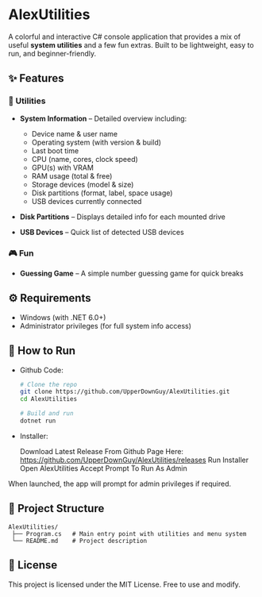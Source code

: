 # AlexUtilities

A colorful and interactive C# console application that provides a mix of useful **system utilities** and a few fun extras. Built to be lightweight, easy to run, and beginner-friendly.

## ✨ Features

### 🔧 Utilities

* **System Information** – Detailed overview including:

  * Device name & user name
  * Operating system (with version & build)
  * Last boot time
  * CPU (name, cores, clock speed)
  * GPU(s) with VRAM
  * RAM usage (total & free)
  * Storage devices (model & size)
  * Disk partitions (format, label, space usage)
  * USB devices currently connected
* **Disk Partitions** – Displays detailed info for each mounted drive
* **USB Devices** – Quick list of detected USB devices

### 🎮 Fun

* **Guessing Game** – A simple number guessing game for quick breaks

## ⚙️ Requirements

* Windows (with .NET 6.0+)
* Administrator privileges (for full system info access)

## 🚀 How to Run

- Github Code:
  
  ```bash
  # Clone the repo
  git clone https://github.com/UpperDownGuy/AlexUtilities.git
  cd AlexUtilities
  
  # Build and run
  dotnet run
  ```

- Installer:

  Download Latest Release From Github Page Here: https://github.com/UpperDownGuy/AlexUtilities/releases
  Run Installer
  Open AlexUtilities
  Accept Prompt To Run As Admin


When launched, the app will prompt for admin privileges if required.

## 📂 Project Structure

```
AlexUtilities/
 ├── Program.cs   # Main entry point with utilities and menu system
 └── README.md    # Project description
```

## 📜 License

This project is licensed under the MIT License. Free to use and modify.
